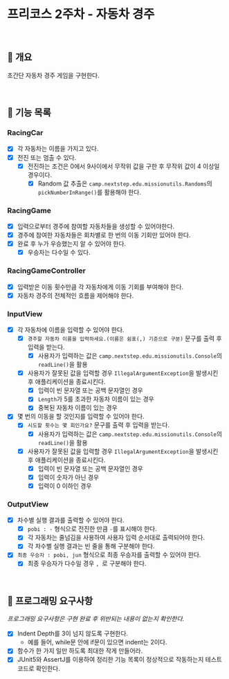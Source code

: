 # 프리코스 2주차 - 자동차 경주

<br>

## 📌 개요

초간단 자동차 경주 게임을 구현한다.

<br>

## 📝 기능 목록

### RacingCar

- [x] 각 자동차는 이름을 가지고 있다.
- [x] 전진 또는 멈출 수 있다.
    - [x] 전진하는 조건은 0에서 9사이에서 무작위 값을 구한 후 무작위 값이 4 이상일 경우이다.
        - [x] Random 값 추출은 `camp.nextstep.edu.missionutils.Randoms`의 `pickNumberInRange()`를 활용해야 한다.

### RacingGame

- [x] 입력으로부터 경주에 참여할 자동차들을 생성할 수 있어야한다.
- [x] 경주에 참여한 자동차들은 회차별로 한 번의 이동 기회만 있어야 한다.
- [x] 완료 후 누가 우승했는지 알 수 있어야 한다.
    - [x] 우승자는 다수일 수 있다.

### RacingGameController

- [x] 입력받은 이동 횟수만큼 각 자동차에게 이동 기회를 부여해야 한다.
- [x] 자동차 경주의 전체적인 흐름을 제어해야 한다.

### InputView

- [x] 각 자동차에 이름을 입력할 수 있어야 한다.
    - [x] `경주할 자동차 이름을 입력하세요.(이름은 쉼표(,) 기준으로 구분)` 문구를 출력 후 입력을 받는다.
        - [x] 사용자가 입력하는 값은 `camp.nextstep.edu.missionutils.Console`의 `readLine()`을 활용
    - [x] 사용자가 잘못된 값을 입력할 경우 `IllegalArgumentException`을 발생시킨 후 애플리케이션을 종료시킨다.
        - [x] 입력이 빈 문자열 또는 공백 문자열인 경우
        - [x] `Length`가 5를 초과한 자동차 이름이 있는 경우
        - [x] 중복된 자동차 이름이 있는 경우
- [x] 몇 번의 이동을 할 것인지를 입력할 수 있어야 한다.
    - [x] `시도할 횟수는 몇 회인가요?` 문구를 출력 후 입력을 받는다.
        - [x] 사용자가 입력하는 값은 `camp.nextstep.edu.missionutils.Console`의 `readLine()`을 활용
    - [x] 사용자가 잘못된 값을 입력할 경우 `IllegalArgumentException`을 발생시킨 후 애플리케이션을 종료시킨다.
        - [x] 입력이 빈 문자열 또는 공백 문자열인 경우
        - [x] 입력이 숫자가 아닌 경우
        - [x] 입력이 0 이하인 경우

### OutputView

- [x] 차수별 실행 결과를 출력할 수 있어야 한다.
    - [x] `pobi : -` 형식으로 전진한 만큼 `-`를 표시해야 한다.
    - [x] 각 자동차는 줄넘김을 사용하여 사용자 입력 순서대로 출력되어야 한다.
    - [x] 각 차수별 실행 결과는 빈 줄을 통해 구분해야 한다.
- [x] `최종 우승자 : pobi, jun` 형식으로 최종 우승자를 출력할 수 있어야 한다.
    - [x] 최종 우승자가 다수일 경우 `, `로 구분해야 한다.

<br>

## 📝 프로그래밍 요구사항

_프로그래밍 요구사항은 구현 완료 후 위반되는 내용이 없는지 확인한다._

- [x] Indent Depth를 3이 넘지 않도록 구현한다.
    - 예를 들어, while문 안에 if문이 있으면 indent는 2이다.
- [x] 함수가 한 가지 일만 하도록 최대한 작게 만들어라.
- [x] JUnit5와 AssertJ를 이용하여 정리한 기능 목록이 정상적으로 작동하는지 테스트 코드로 확인한다.